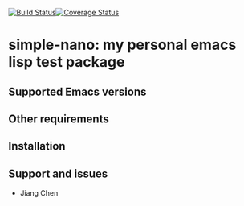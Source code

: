 [![Build Status](https://travis-ci.org/chenapaul/simple-nano.svg?branch=ci)](https://travis-ci.org/chenapaul/simple-nano)[![Coverage Status](https://coveralls.io/repos/github/chenapaul/simple-nano/badge.svg?branch=ci)](https://coveralls.io/github/chenapaul/simple-nano?branch=ci)

# simple-nano: my personal emacs lisp test package

## Supported Emacs versions

## Other requirements

## Installation

## Support and issues

- Jiang Chen
